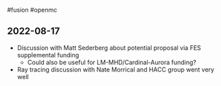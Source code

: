 #fusion #openmc

## 2022-08-17

  - Discussion with Matt Sederberg about potential proposal via FES supplemental funding
	  - Could also be useful for LM-MHD/Cardinal-Aurora funding?
  - Ray tracing discussion with Nate Morrical and HACC group went very well